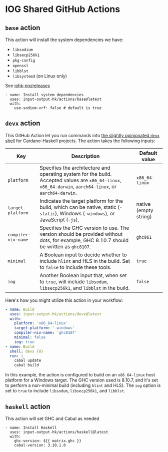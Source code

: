# IOG Shared GitHub Actions

## `base` action

This action will install the system dependencies we have:

- `libsodium`
- `libsecp256k1`
- `pkg-config`
- `openssl`
- `libblst`
- `libsystemd` (on Linux only)

See [iohk-nix/releases](https://github.com/input-output-hk/iohk-nix/releases/tag/latest)

```
- name: Install system dependencies
  uses: input-output-hk/actions/base@latest
  with:
    use-sodium-vrf: false # default is true
```

## `devx` action

This GitHub Action let you run commands into [the slightly opinionated `devx` shell](https://github.com/input-output-hk/devx) for Cardano-Haskell projects. The action takes the following inputs:

| Key | Description | Default value |
| - | - | - |
| `platform` | Specifies the architecture and operating system for the build. Accepted values are `x86_64-linux`, `x86_64-darwin`, `aarch64-linux`, or `aarch64-darwin`. | `x86_64-linux` |
| `target-platform` | Indicates the target platform for the build, which can be native, static (`-static`), Windows (`-windows`), or JavaScript (`-js`). | native (empty string) |
| `compiler-nix-name` | Specifies the GHC version to use. The version should be provided without dots, for example, GHC 8.10.7 should be written as `ghc8107`. | `ghc961` |
| `minimal` | A Boolean input to decide whether to include `hlint` and HLS in the build. Set to `false` to include these tools. | `true` |
| `iog` | Another Boolean input that, when set to `true`, will include `libsodum`, `libsecp256k1`, and `libblst` in the build. | `false` |

Here's how you might utilize this action in your workflow:

```yaml
- name: Build
  uses: input-output-hk/actions/devx@latest
  with:
    platform: 'x86_64-linux'
    target-platform: '-windows'
    compiler-nix-name: 'ghc8107'
    minimal: false
    iog: true
- name: Build
  shell: devx {0}
  run: |
    cabal update
    cabal build
```

In this example, the action is configured to build on an `x86_64-linux` host platform for a Windows target. The GHC version used is 8.10.7, and it's set to perform a non-minimal build (including `hlint` and HLS). The `iog` option is set to `true` to include `libsodum`, `libsecp256k1`, and `libblst`.

## `haskell` action

This action will set GHC and Cabal as needed

```
- name: Install Haskell
  uses: input-output-hk/actions/haskell@latest
  with:
    ghc-version: ${{ matrix.ghc }}
    cabal-version: 3.10.1.0
```
